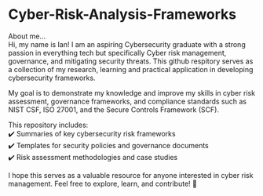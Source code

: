 # Cyber-Risk-Analysis-Frameworks
About me... 
<br /> Hi, my name is Ian! I am an aspiring Cybersecurity graduate with a strong passion in everything tech but specifically Cyber risk management, governance, and mitigating security threats. This github respitory serves as a collection of my research, learning and practical application in developing cybersecurity frameworks. 

My goal is to demonstrate my knowledge and improve my skills in cyber risk assessment, governance frameworks, and compliance standards such as NIST CSF, ISO 27001, and the Secure Controls Framework (SCF).

This repository includes:\
✔️ Summaries of key cybersecurity risk frameworks\
✔️ Templates for security policies and governance documents\
✔️ Risk assessment methodologies and case studies

I hope this serves as a valuable resource for anyone interested in cyber risk management. Feel free to explore, learn, and contribute! 🚀

